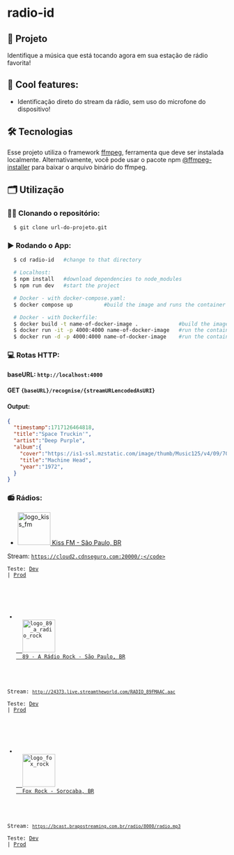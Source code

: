 # radio-id

## 🚀 Projeto
Identifique a música que está tocando agora em sua estação de rádio favorita!

## 🧊 Cool features:
- Identificação direto do stream da rádio, sem uso do microfone do dispositivo!

## 🛠️ Tecnologias
Esse projeto utiliza o framework [ffmpeg](https://ffmpeg.org), ferramenta que deve ser instalada localmente. Alternativamente, você pode usar o pacote npm [@ffmpeg-installer](https://www.npmjs.com/package/@ffmpeg-installer/ffmpeg) para baixar o arquivo binário do ffmpeg.

## 🗂️ Utilização

### 🐑🐑 Clonando o repositório:

```bash
  $ git clone url-do-projeto.git
```

### ▶️ Rodando o App:
```bash
  $ cd radio-id   #change to that directory

  # Localhost:
  $ npm install   #download dependencies to node_modules
  $ npm run dev   #start the project

  # Docker - with docker-compose.yaml:
  $ docker compose up          #build the image and runs the container

  # Docker - with Dockerfile:
  $ docker build -t name-of-docker-image .             #build the image
  $ docker run -it -p 4000:4000 name-of-docker-image   #run the container - foreground
  $ docker run -d -p 4000:4000 name-of-docker-image    #run the container - background
```

### 💻 Rotas HTTP:
#### baseURL: <code>http://localhost:4000</code>
#### GET <code>{baseURL}/recognise/{streamURLencodedAsURI}</code>
#### Output:
```json
{
  "timestamp":1717126464818,
  "title":"Space Truckin'",
  "artist":"Deep Purple",
  "album":{
    "cover":"https://is1-ssl.mzstatic.com/image/thumb/Music125/v4/09/70/d0/0970d0fa-a46d-049b-125c-d131171fce1c/603497877393.jpg/400x400cc.jpg",
    "title":"Machine Head",
    "year":"1972",
  }
}
```

### 📻 Rádios:

<!-- KISS FM -->
- <a href="https://tunein.com/radio/Kiss-FM-São-Paulo-1021-s6165/">
    <img 
      width="75px"
      alt="logo_kiss_fm" 
      src="https://cdn-profiles.tunein.com/s6165/images/logod.png?t=636927382740000000"
    />
    Kiss FM - São Paulo, BR
  </a>
Stream: <code>https://cloud2.cdnseguro.com:20000/;</code></br>
Teste: 
[Dev](http://localhost:4000/recognise/https%3A%2F%2Fcloud2.cdnseguro.com%3A20000%2F%3B) | 
[Prod](https://radio-id-service-3qh6bgqgpq-rj.a.run.app/recognise/https%3A%2F%2Fcloud2.cdnseguro.com%3A20000%2F%3B)

<!-- 89 -->
- <a href="https://tunein.com/89fmaradiorock/">
    <img 
      width="75px"
      alt="logo_89_a_radio_rock" 
      src="https://cdn-profiles.tunein.com/s85089/images/logod.jpg?t=638023933120000000"
    />
    89 - A Rádio Rock - São Paulo, BR
  </a>
Stream: <code>http://24373.live.streamtheworld.com/RADIO_89FMAAC.aac</code></br>
Teste: 
[Dev](http://localhost:4000/recognise/http%3A%2F%2F24373.live.streamtheworld.com%2FRADIO_89FMAAC.aac) | 
[Prod](https://radio-id-service-3qh6bgqgpq-rj.a.run.app/recognise/http%3A%2F%2F24373.live.streamtheworld.com%2FRADIO_89FMAAC.aac)

<!-- FOX ROCK -->
- <a href="https://tunein.com/radio/RADIO-FOX-ROCK-879-s120826/">
    <img 
      width="75px"
      alt="logo_fox_rock" 
      src="https://cdn-profiles.tunein.com/s120826/images/logod.png?t=636565167687330000"
    />
    Fox Rock - Sorocaba, BR
  </a>
Stream: <code>https://bcast.brapostreaming.com.br/radio/8000/radio.mp3</code></br>
Teste: 
[Dev](http://localhost:4000/recognise/https%3A%2F%2Fbcast.brapostreaming.com.br%2Fradio%2F8000%2Fradio.mp3) | 
[Prod](https://radio-id-service-3qh6bgqgpq-rj.a.run.app/recognise/https%3A%2F%2Fbcast.brapostreaming.com.br%2Fradio%2F8000%2Fradio.mp3)
